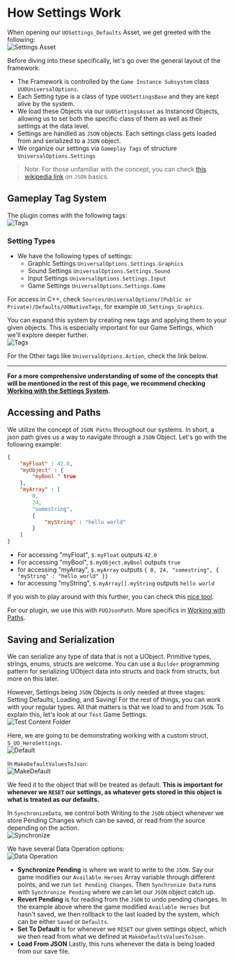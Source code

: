 # How Settings Work

When opening our `UOSettings_Defaults` Asset, we get greeted with the following:  
![Settings Asset](Resources/Framework/SS_SettingsAsset_Minimzed.JPG)  

Before diving into these specifically, let's go over the general layout of the framework.  

* The Framework is controlled by the `Game Instance Subsystem` class `UUOUniversalOptions`.  
* Each Setting type is a class of type `UUOSettingsBase` and they are kept alive by the system.  
* We load these Objects via our `UUOSettingsAsset` as Instanced Objects, allowing us to set both the specific class of them as well as their settings at the data level.  
* Settings are handled as `JSON` objects. Each settings class gets loaded from and serialized to a `JSON` object.  
* We organize our settings via `Gameplay Tags` of structure `UniversalOptions.Settings`  

> Note: For those unfamiliar with the concept, you can check [this wikipedia link](https://en.wikipedia.org/wiki/JSON) on `JSON` basics.  

## Gameplay Tag System

The plugin comes with the following tags:  
![Tags](Resources/Basics/SS_ProjSettings_Tags.JPG)  

### Setting Types

* We have the following types of settings:  
  * Graphic Settings `UniversalOptions.Settings.Graphics`  
  * Sound Settings  `UniversalOptions.Settings.Sound`  
  * Input Settings `UniversalOptions.Settings.Input`
  * Game Settings `UniversalOptions.Settings.Game`  

For access in C++, check `Sources/UniversalOptions/(Public or Private)/Defaults/UONativeTags`, for example `UO_Settings_Graphics`.  

You can expand this system by creating new tags and applying them to your given objects. This is especially important for our Game Settings, which we'll explore deeper further.  
![Tags](Resources/Basics/SS_ProjSettings_Tags-2.JPG)  

For the Other tags like `UniversalOptions.Action`, check the link below.  

---  

**For a more comprehensive understanding of some of the concepts that will be mentioned in the rest of this page, we recommend checking [Working with the Settings System](/WorkingwiththeSettingsSystem.md).**  

## Accessing and Paths

We utilize the concept of `JSON Paths` throughout our systems. In short, a json path gives us a way to navigate through a `JSON` Object. Let's go with the following example:  

```json
{
    "myFloat" : 42.0,
    "myObject" : {
        "myBool " true
    },
    "myArray" : [ 
        0, 
        24, 
        "somestring",
        {
            "myString" : "hello world"
        }
    ]
}
```

* For accessing "myFloat", `$.myFloat` outputs `42.0`  
* For accessing "myBool", `$.myObject.myBool` outputs `true`  
* for accessing "myArray", `$.myArray` outputs `{ 0, 24, "somestring", { "myString" : "hello world" }}`  
* for accessing "myString", `$.myArray[].myString` outputs `hello world`  

If you wish to play around with this further, you can check this [nice tool](https://jsonpath.com/).  

For our plugin, we use this with `FUOJsonPath`. More specifics in [Working with Paths](/WorkingWithTheSettingsSystem.md#working-with-paths).  

## Saving and Serialization

We can serialize any type of data that is not a UObject. Primitive types, strings, enums, structs are welcome. You can use a `Builder` programming pattern for serializing UObject data into structs and back from structs, but more on this later.  

However, Settings being `JSON` Objects is only needed at three stages: Setting Defaults, Loading, and Saving! For the rest of things, you can work with your regular types. All that matters is that we load to and from `JSON`. To explain this, let's look at our `Test` Game Settings.  
![Test Content Folder](Resources/Framework/SS_ContentBrowser_Test-Content.JPG)  

Here, we are going to be demonstrating working with a custom struct, `S_UO_HeroSettings`.  
![Default](Resources/Framework/SS_TestGame_Defaults.JPG)  

In `MakeDefaultValuesToJson`:  
![MakeDefault](Resources/Framework/SS_TestGame_MakeDefaults.JPG)  

We feed it to the object that will be treated as default. **This is important for whenever we `RESET` our settings, as whatever gets stored in this object is what is treated as our defaults.**  

In `SynchronizeData`, we control both Writing to the `JSON` object whenever we store Pending Changes which can be saved, or read from the source depending on the action.  
![Synchronize](Resources/Framework/SS_TestGame_Synchronize.JPG)  

We have several Data Operation options:  
![Data Operation](Resources/Framework/SS_Graph_OperationData.JPG)  

* **Synchronize Pending** is where we want to write to the `JSON`. Say our game modifies our `Available Heroes` Array variable through different points, and we run `Set Pending Changes`. Then `Synchronize Data` runs with `Synchronize Pending` where we can let our `JSON` object catch up.  
* **Revert Pending** is for reading from the `JSON` to undo pending changes. In the example above where the game modified `Available Heroes` but hasn't saved, we then rollback to the last loaded by the system, which can be either `Saved` or `Defaults`.  
* **Set To Default** is for whenever we `RESET` our given settings object, which we then read from what we defined at `MakeDefaultsValuesToJson`.  
* **Load From JSON** Lastly, this runs whenever the data is being loaded from our save file.  
